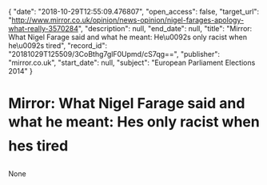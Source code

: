 {
  "date": "2018-10-29T12:55:09.476807", 
  "open_access": false, 
  "target_url": "http://www.mirror.co.uk/opinion/news-opinion/nigel-farages-apology-what-really-3570284", 
  "description": null, 
  "end_date": null, 
  "title": "Mirror: What Nigel Farage said and what he meant: He\u0092s only racist when he\u0092s tired", 
  "record_id": "20181029T125509/3CoBthg7glF0Upmd/cS7qg==", 
  "publisher": "mirror.co.uk", 
  "start_date": null, 
  "subject": "European Parliament Elections 2014"
}

# Mirror: What Nigel Farage said and what he meant: Hes only racist when hes tired

None